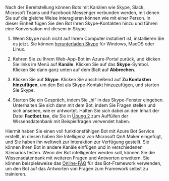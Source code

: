 Nach der Bereitstellung können Bots mit Kanälen wie Skype, Slack, Microsoft Teams und Facebook Messenger verbunden werden, mit denen Sie auf die gleiche Weise interagieren können wie mit einer Person. In dieser Einheit fügen Sie den Bot Ihren Skype-Kontakten hinzu und führen eine Konversation mit diesem in Skype.

1. Wenn Skype noch nicht auf Ihrem Computer installiert ist, installieren Sie es jetzt. Sie können [herunterladen Skype](https://www.skype.com/en/download-skype/skype-for-computer/) für Windows, MacOS oder Linux.

1. Kehren Sie zu Ihrem Web-App-Bot im Azure-Portal zurück, und klicken Sie links im Menü auf **Kanäle**. Klicken Sie auf das **Skype**-Symbol. Klicken Sie dann ganz unten auf dem Blatt auf **Abbrechen**.

1. Klicken Sie auf **Skype**. Klicken Sie anschließend auf **Zu Kontakten hinzufügen**, um den Bot als Skype-Kontakt hinzuzufügen, und starten Sie Skype.

1. Starten Sie ein Gespräch, indem Sie „hi“ in das Skype-Fenster eingeben. Unterhalten Sie sich dann mit dem Bot, indem Sie Fragen stellen und sich ansehen, wie er antwortet. Halten Sie sich dabei an den Inhalt der Datei **Factbot.tsv**, die Sie in [Übung 2](#Exercise2) zum Auffüllen der Wissensdatenbank mit Beispielfragen verwendet haben.

Hiermit haben Sie einen voll funktionsfähigen Bot mit Azure Bot Service erstellt, in diesen haben Sie Intelligenz von Microsoft QnA Maker eingefügt, und Sie haben ihn weltweit zur Interaktion zur Verfügung gestellt. Sie können Ihren Bot in andere Kanäle einfügen und in verschiedenen Szenarios testen. Wenn der Bot intelligenter werden soll, können Sie die Wissensdatenbank mit weiteren Fragen und Antworten erweitern. Sie können beispielsweise das [Online-FAQ](https://docs.microsoft.com/azure/bot-service/bot-service-resources-bot-framework-faq?view=azure-bot-service-3.0) für das Bot-Framework verwenden, um den Bot auf das Antworten von Fragen zum Framework selbst zu trainieren.
